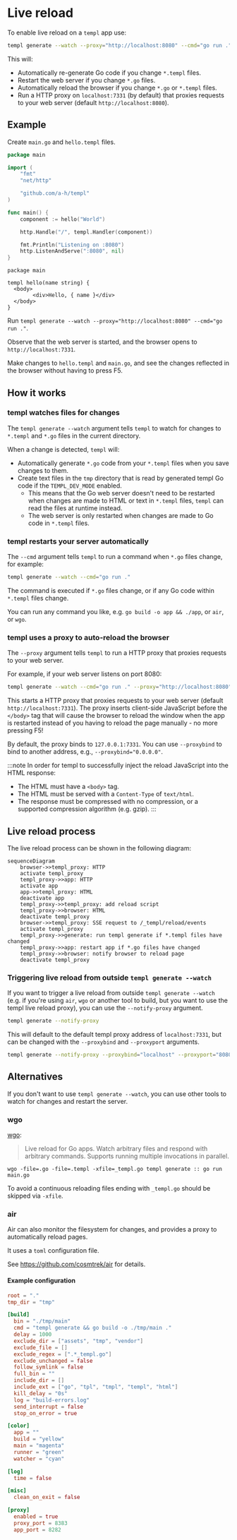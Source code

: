 # Live reload

To enable live reload on a `templ` app use:

```bash
templ generate --watch --proxy="http://localhost:8080" --cmd="go run ."
```

This will:

- Automatically re-generate Go code if you change `*.templ` files.
- Restart the web server if you change `*.go` files.
- Automatically reload the browser if you change `*.go` or `*.templ` files.
- Run a HTTP proxy on `localhost:7331` (by default) that proxies requests to your web server (default `http://localhost:8080`).

## Example

Create `main.go` and `hello.templ` files.

```go title="main.go"
package main

import (
	"fmt"
	"net/http"

	"github.com/a-h/templ"
)

func main() {
	component := hello("World")

	http.Handle("/", templ.Handler(component))

	fmt.Println("Listening on :8080")
	http.ListenAndServe(":8080", nil)
}
```

```templ title="hello.templ"
package main

templ hello(name string) {
  <body>
	    <div>Hello, { name }</div>
  </body>
}
```

Run `templ generate --watch --proxy="http://localhost:8080" --cmd="go run ."`.

Observe that the web server is started, and the browser opens to `http://localhost:7331`.

Make changes to `hello.templ` and `main.go`, and see the changes reflected in the browser without having to press F5.

## How it works

### templ watches files for changes

The `templ generate --watch` argument tells `templ` to watch for changes to `*.templ` and `*.go` files in the current directory.

When a change is detected, `templ` will:

- Automatically generate `*.go` code from your `*.templ` files when you save changes to them.
- Create text files in the `tmp` directory that is read by generated templ Go code if the `TEMPL_DEV_MODE` enabled.
  - This means that the Go web server doesn't need to be restarted when changes are made to HTML or text in `*.templ` files, `templ` can read the files at runtime instead.
  - The web server is only restarted when changes are made to Go code in `*.templ` files.

### templ restarts your server automatically

The `--cmd` argument tells `templ` to run a command when `*.go` files change, for example:

```bash
templ generate --watch --cmd="go run ."
```

The command is executed if `*.go` files change, or if any Go code within `*.templ` files change.

You can run any command you like, e.g. `go build -o app && ./app`, or `air`, or `wgo`.

### templ uses a proxy to auto-reload the browser

The `--proxy` argument tells `templ` to run a HTTP proxy that proxies requests to your web server.

For example, if your web server listens on port 8080:

```bash
templ generate --watch --cmd="go run ." --proxy="http://localhost:8080"
```

This starts a HTTP proxy that proxies requests to your web server (default `http://localhost:7331`). The proxy inserts client-side JavaScript before the `</body>` tag that will cause the browser to reload the window when the app is restarted instead of you having to reload the page manually - no more pressing F5!

By default, the proxy binds to `127.0.0.1:7331`. You can use `--proxybind` to bind to another address, e.g., `--proxybind="0.0.0.0"`.

:::note
In order for templ to successfully inject the reload JavaScript into the HTML response:

- The HTML must have a `<body>` tag.
- The HTML must be served with a `Content-Type` of `text/html`.
- The response must be compressed with no compression, or a supported compression algorithm (e.g. gzip).
:::

## Live reload process

The live reload process can be shown in the following diagram:

```mermaid
sequenceDiagram
    browser->>templ_proxy: HTTP
    activate templ_proxy
    templ_proxy->>app: HTTP
    activate app
    app->>templ_proxy: HTML
    deactivate app
    templ_proxy->>templ_proxy: add reload script
    templ_proxy->>browser: HTML
    deactivate templ_proxy
    browser->>templ_proxy: SSE request to /_templ/reload/events
    activate templ_proxy
    templ_proxy->>generate: run templ generate if *.templ files have changed
    templ_proxy->>app: restart app if *.go files have changed
    templ_proxy->>browser: notify browser to reload page
    deactivate templ_proxy
```

### Triggering live reload from outside `templ generate --watch`

If you want to trigger a live reload from outside `templ generate --watch` (e.g. if you're using `air`, `wgo` or another tool to build, but you want to use the templ live reload proxy), you can use the `--notify-proxy` argument.

```bash
templ generate --notify-proxy
```

This will default to the default templ proxy address of `localhost:7331`, but can be changed with the `--proxybind` and `--proxyport` arguments.

```bash
templ generate --notify-proxy --proxybind="localhost" --proxyport="8080"
```

## Alternatives

If you don't want to use `templ generate --watch`, you can use other tools to watch for changes and restart the server.

### wgo

[wgo](https://github.com/bokwoon95/wgo):

> Live reload for Go apps. Watch arbitrary files and respond with arbitrary commands. Supports running multiple invocations in parallel.

```
wgo -file=.go -file=.templ -xfile=_templ.go templ generate :: go run main.go
```

To avoid a continuous reloading files ending with `_templ.go` should be skipped via `-xfile`.

### air

Air can also monitor the filesystem for changes, and provides a proxy to automatically reload pages.

It uses a `toml` configuration file.

See https://github.com/cosmtrek/air for details.

#### Example configuration

```toml title=".air.toml"
root = "."
tmp_dir = "tmp"

[build]
  bin = "./tmp/main"
  cmd = "templ generate && go build -o ./tmp/main ."
  delay = 1000
  exclude_dir = ["assets", "tmp", "vendor"]
  exclude_file = []
  exclude_regex = [".*_templ.go"]
  exclude_unchanged = false
  follow_symlink = false
  full_bin = ""
  include_dir = []
  include_ext = ["go", "tpl", "tmpl", "templ", "html"]
  kill_delay = "0s"
  log = "build-errors.log"
  send_interrupt = false
  stop_on_error = true

[color]
  app = ""
  build = "yellow"
  main = "magenta"
  runner = "green"
  watcher = "cyan"

[log]
  time = false

[misc]
  clean_on_exit = false

[proxy]
  enabled = true
  proxy_port = 8383
  app_port = 8282
```
